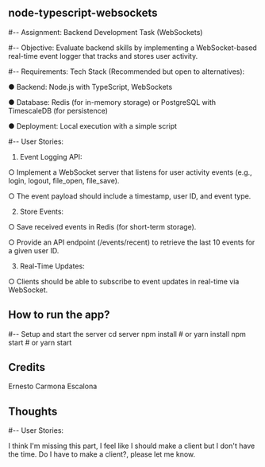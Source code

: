 ## node-typescript-websockets

#-- Assignment: 
Backend Development Task (WebSockets)

#-- Objective:
Evaluate backend skills by implementing a WebSocket-based real-time event logger that tracks and stores user activity.

#-- Requirements:
Tech Stack (Recommended but open to alternatives):

● Backend: Node.js with TypeScript, WebSockets

● Database: Redis (for in-memory storage) or PostgreSQL with TimescaleDB (for persistence)

● Deployment: Local execution with a simple script

#-- User Stories:

1. Event Logging API:

○ Implement a WebSocket server that listens for user activity events (e.g., login, logout, file_open, file_save).

○ The event payload should include a timestamp, user ID, and event type.

2. Store Events:

○ Save received events in Redis (for short-term storage).

○ Provide an API endpoint (/events/recent) to retrieve the last 10 events for a given user ID.

3. Real-Time Updates:

○ Clients should be able to subscribe to event updates in real-time via WebSocket.

## How to run the app?
#-- Setup and start the server
cd server
npm install # or yarn install
npm start # or yarn start

## Credits
Ernesto Carmona Escalona

## Thoughts
#-- User Stories:

I think I'm missing this part, I feel like I should make a client but I don't have the time.
Do I have to make a client?, please let me know.
